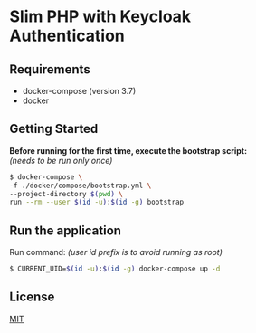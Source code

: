 # Slim PHP with Keycloak Authentication

## Requirements

* docker-compose (version 3.7)
* docker

## Getting Started

**Before running for the first time, execute the bootstrap script:**\
*(needs to be run only once)*

```bash
$ docker-compose \
-f ./docker/compose/bootstrap.yml \
--project-directory $(pwd) \
run --rm --user $(id -u):$(id -g) bootstrap
```

## Run the application

Run command: *(user id prefix is to avoid running as root)*
```bash
$ CURRENT_UID=$(id -u):$(id -g) docker-compose up -d
```

## License
[MIT](https://choosealicense.com/licenses/mit/)